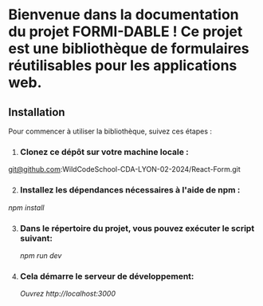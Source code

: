 # Bienvenue dans la documentation du projet FORMI-DABLE ! Ce projet est une bibliothèque de formulaires réutilisables pour les applications web.

## Installation

Pour commencer à utiliser la bibliothèque, suivez ces étapes :

1. ### Clonez ce dépôt sur votre machine locale :

git@github.com:WildCodeSchool-CDA-LYON-02-2024/React-Form.git

2. ### Installez les dépendances nécessaires à l'aide de npm :

  *npm install*

3. ### Dans le répertoire du projet, vous pouvez exécuter le script suivant:

    *npm run dev*

4. ### Cela démarre le serveur de développement:

   *Ouvrez http://localhost:3000*
    
